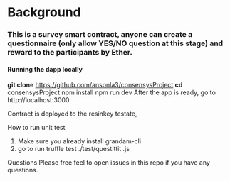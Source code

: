 # Background
### This is a survey smart contract, anyone can create a questionnaire (only allow YES/NO question at this stage) and reward to the participants by Ether. 


#### Running the dapp locally
**git clone** https://github.com/ansonla3/consensysProject
**cd** consensysProject
npm install
npm run dev
After the app is ready, go to http://localhost:3000

Contract is deployed to the resinkey testate, 

How to run unit test
1. Make sure you already install grandam-cli
2. go to   run truffle test ./test/questittit .js


Questions
Please free feel to open issues in this repo if you have any questions.

